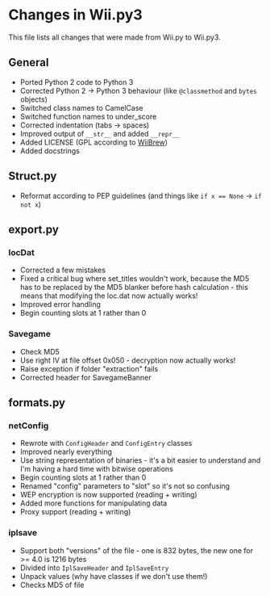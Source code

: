 Changes in Wii.py3
==================
This file lists all changes that were made from Wii.py to Wii.py3.

## General
* Ported Python 2 code to Python 3
* Corrected Python 2 -> Python 3 behaviour (like `@classmethod` and `bytes` objects)
* Switched class names to CamelCase
* Switched function names to under_score
* Corrected indentation (tabs -> spaces)
* Improved output of `__str__` and added `__repr__`
* Added LICENSE (GPL according to [WiiBrew](http://wiibrew.org/wiki/Wii.py))
* Added docstrings

## Struct.py
* Reformat according to PEP guidelines (and things like `if x == None` -> `if not x`)

## export.py
### locDat
* Corrected a few mistakes
* Fixed a critical bug where set_titles wouldn't work, because the MD5 has to be replaced by the MD5 blanker before hash calculation - this means that modifying the loc.dat now actually works!
* Improved error handling
* Begin counting slots at 1 rather than 0

### Savegame
* Check MD5
* Use right IV at file offset 0x050 - decryption now actually works!
* Raise exception if folder "extraction" fails
* Corrected header for SavegameBanner

## formats.py
### netConfig
* Rewrote with `ConfigHeader` and `ConfigEntry` classes
* Improved nearly everything
* Use string representation of binaries - it's a bit easier to understand and I'm having a hard time with bitwise operations
* Begin counting slots at 1 rather than 0
* Renamed "config" parameters to "slot" so it's not so confusing
* WEP encryption is now supported (reading + writing)
* Added more functions for manipulating data
* Proxy support (reading + writing)

### iplsave
* Support both "versions" of the file - one is 832 bytes, the new one for >= 4.0 is 1216 bytes
* Divided into `IplSaveHeader` and `IplSaveEntry`
* Unpack values (why have classes if we don't use them!)
* Checks MD5 of file
